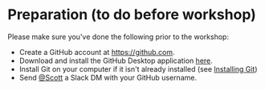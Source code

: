 # Preparation (to do before workshop)

Please make sure you've done the following prior to the workshop:
* Create a GitHub account at https://github.com.
* Download and install the GitHub Desktop application [here](https://desktop.github.com/).
* Install Git on your computer if it isn't already installed (see [Installing Git](installing-git.md))
* Send [@Scott](https://emotiondynamicslab.slack.com/archives/D02GVCSVCTW) a Slack DM with your GitHub username. 